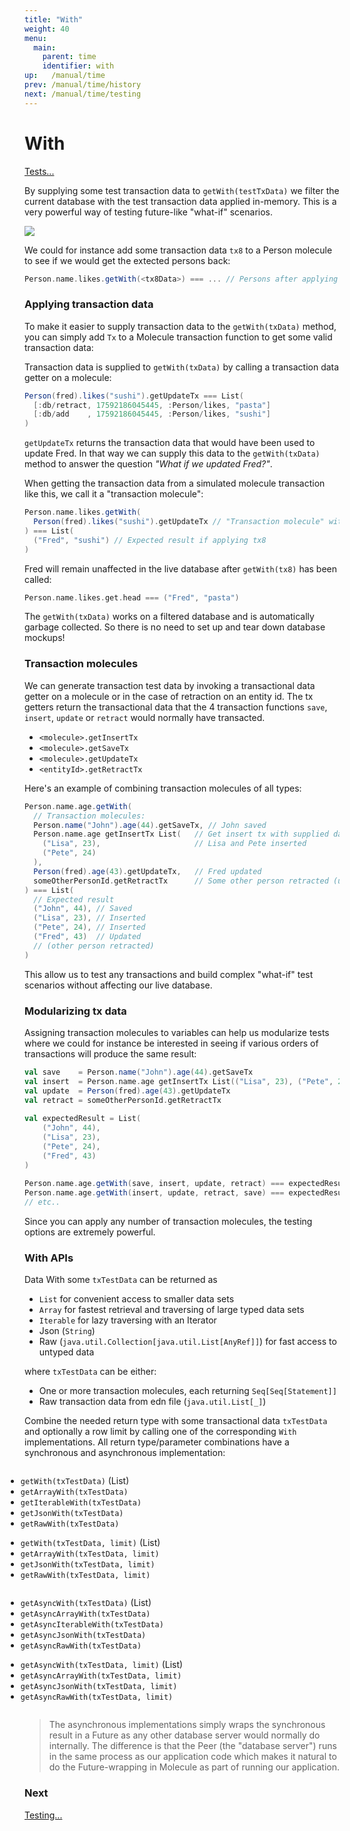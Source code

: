 ```yaml
---
title: "With"
weight: 40
menu:
  main:
    parent: time
    identifier: with
up:   /manual/time
prev: /manual/time/history
next: /manual/time/testing
---
```


# With

[Tests...](https://github.com/scalamolecule/molecule/tree/master/coretests/src/test/scala/molecule/coretests/time/GetWith.scala)

By supplying some test transaction data to `getWith(testTxData)` we filter the current database with
the test transaction data applied in-memory. This is a very powerful way of testing future-like "what-if" scenarios.


![](/img/time/with.png)

We could for instance add some transaction data `tx8` to a Person molecule to see if we would get the extected persons back:

```scala
Person.name.likes.getWith(<tx8Data>) === ... // Persons after applying tx8 
```

### Applying transaction data

To make it easier to supply transaction data to the `getWith(txData)` method, you can simply add `Tx` to a
Molecule transaction function to get some valid transaction data:

Transaction data is supplied to `getWith(txData)` by calling a transaction data getter on a molecule:

```scala
Person(fred).likes("sushi").getUpdateTx === List(
  [:db/retract, 17592186045445, :Person/likes, "pasta"]
  [:db/add    , 17592186045445, :Person/likes, "sushi"]
) 
```
`getUpdateTx` returns the transaction data that would have been used to update Fred. In that way we
can supply this data to the `getWith(txData)` method to answer the question _"What if we updated Fred?"_. 

When getting the transaction data from a simulated molecule transaction like this, we call it a "transaction molecule":
```scala
Person.name.likes.getWith(
  Person(fred).likes("sushi").getUpdateTx // "Transaction molecule" with tx8 data
) === List(
  ("Fred", "sushi") // Expected result if applying tx8
)
```

Fred will remain unaffected in the live database after `getWith(tx8)` has been called:

```scala
Person.name.likes.get.head === ("Fred", "pasta") 
```
The `getWith(txData)` works on a filtered database and is automatically garbage collected. So there is no need to 
set up and tear down database mockups!


### Transaction molecules

We can generate transaction test data by invoking a transactional data getter on a molecule or in the case of 
retraction on an entity id. The tx getters return the transactional data that the 4 transaction functions 
`save`, `insert`, `update` or `retract` would normally have transacted.

- `<molecule>.getInsertTx`
- `<molecule>.getSaveTx`
- `<molecule>.getUpdateTx`
- `<entityId>.getRetractTx`

Here's an example of combining transaction molecules of all types:

```scala
Person.name.age.getWith(
  // Transaction molecules:
  Person.name("John").age(44).getSaveTx, // John saved
  Person.name.age getInsertTx List(   // Get insert tx with supplied data
    ("Lisa", 23),                     // Lisa and Pete inserted
    ("Pete", 24)
  ),
  Person(fred).age(43).getUpdateTx,   // Fred updated
  someOtherPersonId.getRetractTx      // Some other person retracted (using id)    
) === List(
  // Expected result
  ("John", 44), // Saved
  ("Lisa", 23), // Inserted
  ("Pete", 24), // Inserted
  ("Fred", 43)  // Updated
  // (other person retracted)
)
```
This allow us to test any transactions and build complex "what-if" test scenarios without affecting our
live database. 


### Modularizing tx data

Assigning transaction molecules to variables can help us modularize tests where we could for instance
be interested in seeing if various orders of transactions will produce the same result:

```scala
val save    = Person.name("John").age(44).getSaveTx
val insert  = Person.name.age getInsertTx List(("Lisa", 23), ("Pete", 24))
val update  = Person(fred).age(43).getUpdateTx
val retract = someOtherPersonId.getRetractTx
    
val expectedResult = List(
    ("John", 44),
    ("Lisa", 23),
    ("Pete", 24),
    ("Fred", 43) 
)     
    
Person.name.age.getWith(save, insert, update, retract) === expectedResult 
Person.name.age.getWith(insert, update, retract, save) === expectedResult
// etc..
```
Since you can apply any number of transaction molecules, the testing options are extremely powerful.



### With APIs

Data With some `txTestData` can be returned as

- `List` for convenient access to smaller data sets
- `Array` for fastest retrieval and traversing of large typed data sets
- `Iterable` for lazy traversing with an Iterator
- Json (`String`)
- Raw (`java.util.Collection[java.util.List[AnyRef]]`) for fast access to untyped data

where `txTestData` can be either:

- One or more transaction molecules, each returning `Seq[Seq[Statement]]`
- Raw transaction data from edn file (`java.util.List[_]`)

Combine the needed return type with some transactional data `txTestData` and optionally a row limit 
by calling one of the corresponding `With` implementations. All return type/parameter combinations 
have a synchronous and asynchronous implementation:

<div class="container" style="margin-left: -30px">
    <div class="col-sm-4 column ">
        <ul>
            <li><code>getWith(txTestData)</code> (List)</li>
            <li><code>getArrayWith(txTestData)</code></li>
            <li><code>getIterableWith(txTestData)</code></li>
            <li><code>getJsonWith(txTestData)</code></li>
            <li><code>getRawWith(txTestData)</code></li>
        </ul>
        <ul>
            <li><code>getWith(txTestData, limit)</code> (List)</li>
            <li><code>getArrayWith(txTestData, limit)</code></li>
            <li><code>getJsonWith(txTestData, limit)</code></li>
            <li><code>getRawWith(txTestData, limit)</code></li>
        </ul>
    </div>
    <div class="col-sm-5 column ">
        <ul>
            <li><code>getAsyncWith(txTestData)</code> (List)</li>
            <li><code>getAsyncArrayWith(txTestData)</code></li>
            <li><code>getAsyncIterableWith(txTestData)</code></li>
            <li><code>getAsyncJsonWith(txTestData)</code></li>
            <li><code>getAsyncRawWith(txTestData)</code></li>
        </ul>
        <ul>
            <li><code>getAsyncWith(txTestData, limit)</code> (List)</li>
            <li><code>getAsyncArrayWith(txTestData, limit)</code></li>
            <li><code>getAsyncJsonWith(txTestData, limit)</code></li>
            <li><code>getAsyncRawWith(txTestData, limit)</code></li>
        </ul>
    </div>
</div>


>The asynchronous implementations simply wraps the synchronous result in a Future as any
>other database server would normally do internally. The difference is that the Peer (the "database server") 
>runs in the same process as our application code which makes it natural to do the Future-wrapping
>in Molecule as part of running our application.

### Next

[Testing...](/manual/time/testing/)